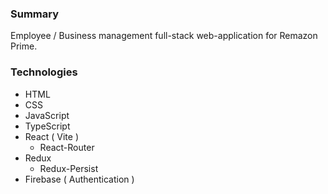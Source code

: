 ### Summary  
Employee / Business management full-stack web-application for Remazon Prime.  
  
### Technologies  
* HTML  
* CSS  
* JavaScript  
* TypeScript  
* React ( Vite )  
  - React-Router  
* Redux  
  - Redux-Persist  
* Firebase ( Authentication )  